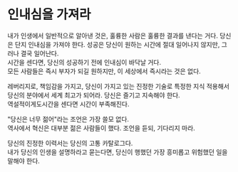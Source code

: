 # 인내심을 가져라

내가 인생에서 일반적으로 알아낸 것은, 훌륭한 사람은 훌륭한 결과를 낸다는 거다. 당신은 단지 인내심을 가져야 한다. 성공은 당신이 원하는 시간에 절대 일어나지 않지만, 그러나 결국 일어난다. \
시간을 센다면, 당신의 성공하기 전에 인내심이 바닥날 거다. \
모든 사람들은 즉시 부자가 되길 원하지만, 이 세상에서 즉시라는 것은 없다.

레버리지로, 책임감을 가지고, 당신이 가지고 있는 진정한 기술로 특정한 지식 적용해서 당신의 분야에서 세계 최고가 되어라. 당신은 즐기고 지속해야 한다. \
역설적이게도시간을 센다면 시간이 부족해진다.

"당신은 너무 젊어"라는 조언은 가장 쓸모 없다. \
역사에서 혁신은 대부분 젊은 사람들이 했다. 조언을 듣되, 기다리지 마라.

당신의 진정한 이력서는 당신의 고통 카탈로그다. \
내가 당신의 인생을 설명하라고 묻는다면, 당신이 행했던 가장 흥미롭고 위험했던 일을 말해야 한다.
